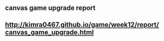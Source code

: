 ## canvas game upgrade report
## http://kimra0467.github.io/game/week12/report/canvas_game_upgrade.html
